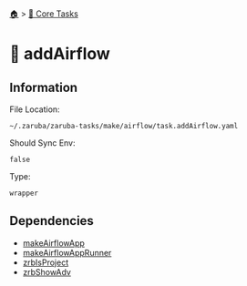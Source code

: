 <!--startTocHeader-->
[🏠](../README.md) > [🥝 Core Tasks](README.md)
# 🎐 addAirflow
<!--endTocHeader-->

## Information

File Location:

    ~/.zaruba/zaruba-tasks/make/airflow/task.addAirflow.yaml

Should Sync Env:

    false

Type:

    wrapper


## Dependencies

* [makeAirflowApp](make-airflow-app.md)
* [makeAirflowAppRunner](make-airflow-app-runner.md)
* [zrbIsProject](zrb-is-project.md)
* [zrbShowAdv](zrb-show-adv.md)